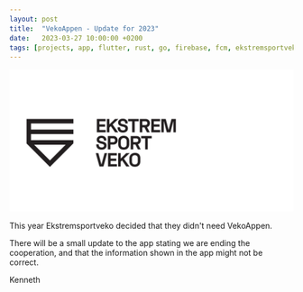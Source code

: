 ```yaml
---
layout: post
title:  "VekoAppen - Update for 2023"
date:   2023-03-27 10:00:00 +0200
tags: [projects, app, flutter, rust, go, firebase, fcm, ekstremsportveko]
---
```


[![Ekstremsportveko](/assets/img/vekoappen/ekstremsportveko.png)](https://www.ekstremsportveko.com)

This year Ekstremsportveko decided that they didn't need VekoAppen.

There will be a small update to the app stating we are ending the cooperation,
and that the information shown in the app might not be correct.

Kenneth